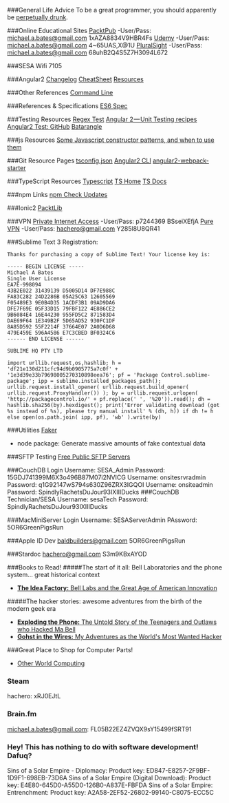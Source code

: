 ###General Life Advice
To be a great programmer, you should apparently be [perpetually drunk](http://www.cbsnews.com/news/can-alcohol-make-men-smarter-study-suggests-yes/).

###Online Educational Sites
[PacktPub](https://www.packtpub.com/)
  -User/Pass: michael.a.bates@gmail.com   1xAZA8834V9HBR4Fs
[Udemy](https://www.udemy.com/)
  -User/Pass: michael.a.bates@gmail.com 4~65UAS,X@1U
[PluralSight](https://www.pluralsight.com/)
  -User/Pass: michael.a.bates@gmail.com 68uhB2Q4S5Z7H3094L672

###SESA Wifi
7105

###Angular2
[Changelog](https://github.com/angular/angular/blob/master/CHANGELOG.md)
[CheatSheet](https://angular.io/docs/ts/latest/guide/cheatsheet.html)
[Resources](https://github.com/AngularClass/awesome-angular2)

###Other References
[Command Line](https://www.davidbaumgold.com/tutorials/command-line/#what-is)


###References & Specifications
[ES6 Spec](http://www.ecma-international.org/ecma-262/6.0/)

###Testing Resources
[Regex Test](https://regex101.com/#javascript)
[Angular 2 — Unit Testing recipes](https://medium.com/google-developer-experts/angular-2-unit-testing-with-jasmine-defe20421584#.jhg2shd60)
[Angular2 Test: GitHub](https://github.com/angular/angular/tree/e748adda2e7a1f6e302628d0d76b5c3d1e3fc196/modules/angular2/test)
[Batarangle](http://go.rangle.io/batarangle?utm_campaign=Batarangle&utm_source=Rangle%20Homepage)

###js Resources
[Some Javascript constructor patterns, and when to use them](http://www.samselikoff.com/blog/some-Javascript-constructor-patterns/)

###Git Resource Pages
[tsconfig.json](https://github.com/Microsoft/TypeScript/wiki/tsconfig.json)
[Angular2 CLI](https://github.com/angular/angular-cli)
[angular2-webpack-starter](https://github.com/AngularClass/angular2-webpack-starter)


###TypeScript Resources
[Typescript](https://github.com/Microsoft/TypeScript/blob/master/doc/spec.md)
[TS Home](https://github.com/Microsoft/TypeScript/wiki)
[TS Docs](https://typescript.codeplex.com/wikipage?title=Writing%20Definition%20%28.d.ts%29%20Files)

###npm Links
[npm Check Updates](https://www.npmjs.com/package/npm-check-updates)

###Ionic2
[PacktLib](https://www.packtpub.com/packtlib/video/Web%20Development/9781786469144/7675/7677/Bootstrapping+an+Ionic+App)


###VPN
[Private Internet Access]()
  -User/Pass: p7244369 BSseiXEfjA
[Pure VPN]()
  -User/Pass: hachero@gmail.com Y285l8U8QR41




###Sublime Text 3
Registration:

```text
Thanks for purchasing a copy of Sublime Text! Your license key is:

----- BEGIN LICENSE -----
Michael A Bates
Single User License
EA7E-998094
43B2E022 31439139 D5005D14 DF7E988C
FA83C282 24D2286B 05A25C63 12605569
F05489E3 9E0B4D35 1ACDF3B1 09AD9DA6
DFE7F69E 05F33D15 79FBF122 4E886CE2
9B6084E4 16E44230 955FD5C2 871583D4
DAE69F64 1E349B2F 5D65AD52 930FC1DF
8A85D592 55F2214F 37664E07 2A0D6D68
479E459E 596A4586 E7C3CBED BF0324C6
------ END LICENSE ------

SUBLIME HQ PTY LTD
```

```Package Control
import urllib.request,os,hashlib; h = 'df21e130d211cfc94d9b0905775a7c0f' + '1e3d39e33b79698005270310898eea76'; pf = 'Package Control.sublime-package'; ipp = sublime.installed_packages_path(); urllib.request.install_opener( urllib.request.build_opener( urllib.request.ProxyHandler()) ); by = urllib.request.urlopen( 'http://packagecontrol.io/' + pf.replace(' ', '%20')).read(); dh = hashlib.sha256(by).hexdigest(); print('Error validating download (got %s instead of %s), please try manual install' % (dh, h)) if dh != h else open(os.path.join( ipp, pf), 'wb' ).write(by)
```

###Utilities
[Faker](https://www.npmjs.com/package/faker)
  - node package: Generate massive amounts of fake contextual data

###SFTP Testing
[Free Public SFTP Servers](http://www.sftp.net/public-online-sftp-servers)

###CouchDB Login
Username: SESA_Admin
Password: 15GDJ741399M6X3o496B87M07i2NVICG
Username: onsitesrvradmin
Password: q1G92147wS794s630Z96ZRX3IGQOI
Username: onsiteadmin
Password: SpindlyRachetsDuJour93IXIIIDucks
###CouchDB Technician/SESA
Username: sesaTech
Password: SpindlyRachetsDuJour93IXIIIDucks

###MacMiniServer Login
Username: SESAServerAdmin
PAssword: 5OR6GreenPigsRun

###Apple ID Dev
baldbuilders@gmail.com 5OR6GreenPigsRun

###Stardoc
hachero@gmail.com S3m9KBxAYOD

###Books to Read!
#####The start of it all: Bell Laboratories and the phone system... great historical context
- [**The Idea Factory:** Bell Labs and the Great Age of American Innovation](https://itunes.apple.com/us/book/the-idea-factory/id456070729?mt=11)

#####The hacker stories: awesome adventures from the birth of the modern geek era
- [**Exploding the Phone:** The Untold Story of the Teenagers and Outlaws who Hacked Ma Bell](https://itunes.apple.com/ca/book/exploding-the-phone/id570545460?mt=11)
- [**Gohst in the Wires:** My Adventures as the World's Most Wanted Hacker](https://itunes.apple.com/us/book/ghost-in-the-wires/id395522097?mt=11)


###Great Place to Shop for Computer Parts!
- [Other World Computing](https://www.macsales.com/)

### Steam
hachero: xRJ0EJtL

### Brain.fm
michael.a.bates@gmail.com: FL05B22EZ4ZVQX9sY15499fSRT91


### Hey! This has nothing to do with software development! Dafuq?
Sins of a Solar Empire - Diplomacy: Product key: ED847-E8257-2F9BF-1D9F1-698EB-73D6A
Sins of a Solar Empire (Digital Download): Product key: E4E80-645D0-A55D0-126B0-A837E-FBFDA
Sins of a Solar Empire: Entrenchment: Product key: A2A58-2EF52-26802-99140-C8075-ECC5C
